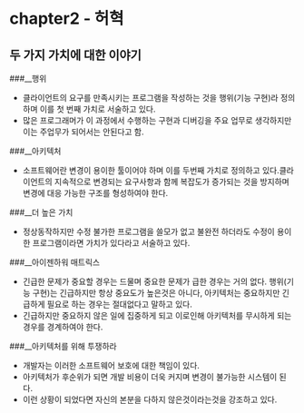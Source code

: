# chapter2  - 허혁

## 두 가지 가치에 대한 이야기

###__행위
* 클라이언트의 요구를 만족시키는 프로그램을 작성하는 것을 행위(기능 구현)라 정의하며 이를 첫 번째 가치로 서술하고 있다.
* 많은 프로그래머가 이 과정에서 수행하는 구현과 디버깅을 주요 업무로 생각하지만 이는 주업무가 되어서는 안된다고 함.

###__아키텍처
* 소프트웨어란 변경이 용이한 툴이어야 하며 이를 두번째 가치로 정의하고 있다.클라이언트의 지속적으로 변경되는 요구사항과 함께 복잡도가 증가되는 것을 방지하며 변경에 대응 가능한 구조를 형성하여야 한다. 

###__더 높은 가치
* 정상동작하지만 수정 불가한 프로그램을 쓸모가 없고 불완전 하더라도 수정이 용이한 프로그램이라면 가치가 있다라고 서술하고 있다.

###__아이젠하워 매트릭스
* 긴급한 문제가 중요할 경우는 드물며 중요한 문제가 급한 경우는 거의 없다. 행위(기능 구현)는 긴급하지만 항상 중요도가 높은것은 아니다, 아키텍처는 중요하지만 긴급하게 필요로 하는 경우는 절대없다고 말하고 있다.
* 긴급하지만 중요하지 않은 일에 집중하게 되고 이로인해 아키텍처를 무시하게 되는 경우를 경계하여야 한다.

###__아키텍처를 위해 투쟁하라
* 개발자는 이러한 소프트웨어  보호에 대한 책임이 있다.
* 아키텍처가 후순위가 되면 개발 비용이 더욱 커지며 변경이 불가능한 시스템이 된다.
* 이런 상황이 되었다면 자신의 본분을 다하지 않은것이라는것을 강조하고 있다.
